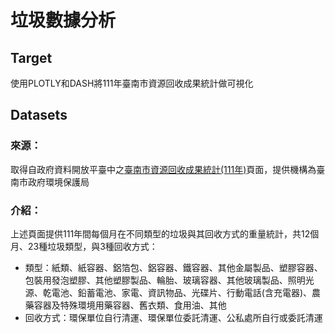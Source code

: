 # 垃圾數據分析

## Target
使用PLOTLY和DASH將111年臺南市資源回收成果統計做可視化

## Datasets
### 來源：
取得自政府資料開放平臺中之[臺南市資源回收成果統計(111年)](https://data.gov.tw/dataset/150240)頁面，提供機構為臺南市政府環境保護局

### 介紹：
上述頁面提供111年間每個月在不同類型的垃圾與其回收方式的重量統計，共12個月、23種垃圾類型，與3種回收方式：
* 類型：紙類、紙容器、鋁箔包、鋁容器、鐵容器、其他金屬製品、塑膠容器、包裝用發泡塑膠、其他塑膠製品、輪胎、玻璃容器、其他玻璃製品、照明光源、乾電池、鉛蓄電池、家電、資訊物品、光碟片、行動電話(含充電器)、農藥容器及特殊環境用藥容器、舊衣類、食用油、其他
* 回收方式：環保單位自行清運、環保單位委託清運、公私處所自行或委託清運